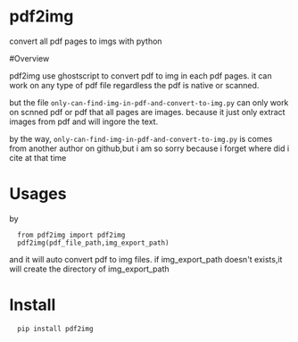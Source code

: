 # pdf2img
convert all pdf pages to imgs with python 

#Overview

pdf2img use ghostscript to convert pdf to img in each pdf pages. it can work on any type of 
pdf file regardless the pdf is native or scanned.

but the file `only-can-find-img-in-pdf-and-convert-to-img.py` can only work on scnned pdf or pdf that all pages are images.
because it just only extract images from pdf and will ingore the text. 

by the way, `only-can-find-img-in-pdf-and-convert-to-img.py` is comes from another author on github,but i am so sorry because
i forget where did i cite at that time

# Usages
by

      from pdf2img import pdf2img
      pdf2img(pdf_file_path,img_export_path)
  
and it will auto convert pdf to img files.
if img_export_path doesn't exists,it will create the directory of img_export_path

# Install

      pip install pdf2img
